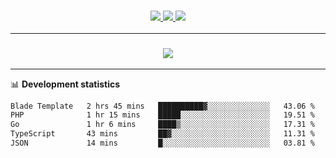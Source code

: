 <h3 align="center">
  <a href="https://github.com/hwalker928">
      <img src="https://img.shields.io/github/followers/hwalker928?label=Followers&style=for-the-badge&color=lightblue">
  </a>
  <a href="https://harryw.link/discord" alt="Discord">
      <img src="https://img.shields.io/discord/738451951758606336?label=discord&style=for-the-badge&color=lightblue"/>
  </a>
  <a href="https://harryw.link/sparked" alt="Sparked Host">
      <img src="https://img.shields.io/static/v1?label=Sponsor&message=Sparked%20Host&color=yellow&style=for-the-badge"/>
  </a>
</h3>

<hr>


<h3 align="center">
  <a href="https://github.com/hwalker928">
      <img src="https://github-profile-trophy.vercel.app/?username=hwalker928&no-bg=true&no-frame=true">
  </a>
</h3>


<hr>

📊 **Development statistics**

<!--START_SECTION:waka-->

```txt
Blade Template   2 hrs 45 mins   ██████████▓░░░░░░░░░░░░░░   43.06 %
PHP              1 hr 15 mins    █████░░░░░░░░░░░░░░░░░░░░   19.51 %
Go               1 hr 6 mins     ████▒░░░░░░░░░░░░░░░░░░░░   17.31 %
TypeScript       43 mins         ██▓░░░░░░░░░░░░░░░░░░░░░░   11.31 %
JSON             14 mins         █░░░░░░░░░░░░░░░░░░░░░░░░   03.81 %
```

<!--END_SECTION:waka-->
